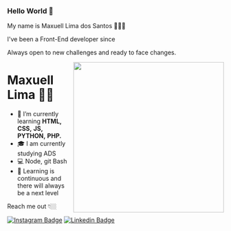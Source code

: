 ### Hello World 👋
My name is Maxuell Lima dos Santos 🧑🇧🇷

I've been a Front-End developer since

Always open to new challenges and ready to face changes.

<img align="right" src="https://raw.githubusercontent.com/MicaelliMedeiros/micaellimedeiros/master/image/computer-illustration.png" width="350"/>

<!--
**Maxuell123/Maxuell123** is a ✨ _special_ ✨ repository because its `README.md` (this file) appears on your GitHub profile.

Here are some ideas to get you started:

- 🔭 I’m currently working on ...
- 🌱 I’m currently learning ...
- 👯 I’m looking to collaborate on ...
- 🤔 I’m looking for help with ...
- 💬 Ask me about ...
- 📫 How to reach me: ...
- 😄 Pronouns: ...
- ⚡ Fun fact: ...
-->

# Maxuell Lima 👨‍💻

- 🌱 I’m currently learning **HTML,** **CSS,** **JS,** **PYTHON,** **PHP.**
- 🎓 I am currently studying ADS
- 💻 Node, git Bash
- 🚀 Learning is continuous and there will always be a next level




Reach me out 👇🏼

[![Instagram Badge](https://img.shields.io/badge/-Instagram-blue?style=flat-square&logo=Instagram&logoColor=white&link=https://www.instagram.com/max_limas/)](https://www.instagram.com/max_limas/) [![Linkedin Badge](https://img.shields.io/badge/-LinkedIn-blue?style=flat-square&logo=Linkedin&logoColor=white&link=https://www.linkedin.com/in/maxuell-lima-dos-santos-8423671a8/)](https://www.linkedin.com/in/maxuell-lima-dos-santos-8423671a8/)

